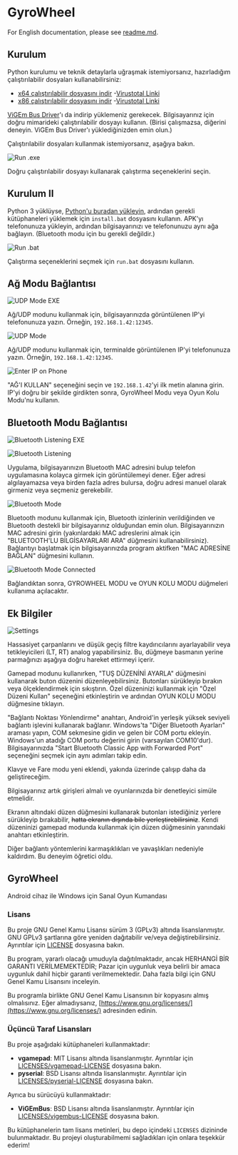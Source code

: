 # GyroWheel
For English documentation, please see [readme.md](readme.md).
## Kurulum

Python kurulumu ve teknik detaylarla uğraşmak istemiyorsanız, hazırladığım çalıştırılabilir dosyaları kullanabilirsiniz:

- [x64 çalıştırılabilir dosyasını indir](https://github.com/serdarbsgn/gyrowheel/raw/main/dist/GWListenerX64.exe)   -[Virustotal Linki](https://www.virustotal.com/gui/url/fe86b3f8f99be5c24d0e37fccf8e03e89ae39cb6e0b88d737b38541d0ef0ed9c)
- [x86 çalıştırılabilir dosyasını indir](https://github.com/serdarbsgn/gyrowheel/raw/main/dist/GWListenerX86.exe)   -[Virustotal Linki](https://www.virustotal.com/gui/url/64d2b243de5fdd899eb8f07c2ed794d40619f606673488ffe2d20d066ea94d8)

[ViGEm Bus Driver](https://vigembusdriver.com/download/)'ı da indirip yüklemeniz gerekecek. Bilgisayarınız için doğru mimarideki çalıştırılabilir dosyayı kullanın. (Birisi çalışmazsa, diğerini deneyin. ViGEm Bus Driver'ı yüklediğinizden emin olun.)

Çalıştırılabilir dosyaları kullanmak istemiyorsanız, aşağıya bakın.

![Run .exe](readme-photos/runexe.png "Run .exe")

Doğru çalıştırılabilir dosyayı kullanarak çalıştırma seçeneklerini seçin.

## Kurulum II

Python 3 yüklüyse, [Python'u buradan yükleyin](https://www.python.org/downloads/), ardından gerekli kütüphaneleri yüklemek için `install.bat` dosyasını kullanın. APK'yı telefonunuza yükleyin, ardından bilgisayarınızı ve telefonunuzu aynı ağa bağlayın. (Bluetooth modu için bu gerekli değildir.)

![Run .bat](readme-photos/run-bat.png "Run .bat")

Çalıştırma seçeneklerini seçmek için `run.bat` dosyasını kullanın.

## Ağ Modu Bağlantısı

![UDP Mode EXE](readme-photos/run-udp-mode-exe.png "UDP Mode EXE")

Ağ/UDP modunu kullanmak için, bilgisayarınızda görüntülenen IP'yi telefonunuza yazın. Örneğin, `192.168.1.42:12345`.

![UDP Mode](readme-photos/run-udp-mode.png "UDP Mode")

Ağ/UDP modunu kullanmak için, terminalde görüntülenen IP'yi telefonunuza yazın. Örneğin, `192.168.1.42:12345`.

![Enter IP on Phone](readme-photos/udp-mode-enter-ip.png "Enter IP on Phone")

"AĞ'I KULLAN" seçeneğini seçin ve `192.168.1.42`'yi ilk metin alanına girin. IP'yi doğru bir şekilde girdikten sonra, GyroWheel Modu veya Oyun Kolu Modu'nu kullanın.

## Bluetooth Modu Bağlantısı

![Bluetooth Listening EXE](readme-photos/bluetooth-listening-exe.png "Bluetooth Listening EXE")

![Bluetooth Listening](readme-photos/bluetooth-listening.png "Bluetooth Listening")

Uygulama, bilgisayarınızın Bluetooth MAC adresini bulup telefon uygulamasına kolayca girmek için görüntülemeyi dener. Eğer adresi algılayamazsa veya birden fazla adres bulursa, doğru adresi manuel olarak girmeniz veya seçmeniz gerekebilir.

![Bluetooth Mode](readme-photos/bluetooth-mode.png "Bluetooth Mode")

Bluetooth modunu kullanmak için, Bluetooth izinlerinin verildiğinden ve Bluetooth destekli bir bilgisayarınız olduğundan emin olun. Bilgisayarınızın MAC adresini girin (yakınlardaki MAC adreslerini almak için "BLUETOOTH'LU BİLGİSAYARLARI ARA" düğmesini kullanabilirsiniz). Bağlantıyı başlatmak için bilgisayarınızda program aktifken "MAC ADRESİNE BAĞLAN" düğmesini kullanın.

![Bluetooth Mode Connected](readme-photos/bluetooth-mode-connected.png "Bluetooth Mode Connected")

Bağlandıktan sonra, GYROWHEEL MODU ve OYUN KOLU MODU düğmeleri kullanıma açılacaktır.

## Ek Bilgiler

![Settings](readme-photos/settings.png "Settings")

Hassasiyet çarpanlarını ve düşük geçiş filtre kaydırıcılarını ayarlayabilir veya tetikleyicileri (LT, RT) analog yapabilirsiniz. Bu, düğmeye basmanın yerine parmağınızı aşağıya doğru hareket ettirmeyi içerir.

Gamepad modunu kullanırken, "TUŞ DÜZENİNİ AYARLA" düğmesini kullanarak buton düzenini düzenleyebilirsiniz. Butonları sürükleyip bırakın veya ölçeklendirmek için sıkıştırın. Özel düzeninizi kullanmak için "Özel Düzeni Kullan" seçeneğini etkinleştirin ve ardından OYUN KOLU MODU düğmesine tıklayın.

"Bağlantı Noktası Yönlendirme" anahtarı, Android'in yerleşik yüksek seviyeli bağlantı işlevini kullanarak bağlanır. Windows'ta "Diğer Bluetooth Ayarları" araması yapın, COM sekmesine gidin ve gelen bir COM portu ekleyin. Windows'un atadığı COM portu değerini girin (varsayılan COM10'dur). Bilgisayarınızda "Start Bluetooth Classic App with Forwarded Port" seçeneğini seçmek için aynı adımları takip edin.

Klavye ve Fare modu yeni eklendi, yakında üzerinde çalışıp daha da geliştireceğim.    
    
Bilgisayarınız artık girişleri almalı ve oyunlarınızda bir denetleyici simüle etmelidir.

Ekranın altındaki düzen düğmesini kullanarak butonları istediğiniz yerlere sürükleyip bırakabilir, ~~hatta ekranın dışında bile yerleştirebilirsiniz~~. Kendi düzeninizi gamepad modunda kullanmak için düzen düğmesinin yanındaki anahtarı etkinleştirin.

Diğer bağlantı yöntemlerini karmaşıklıkları ve yavaşlıkları nedeniyle kaldırdım. Bu deneyim öğretici oldu.

## GyroWheel

Android cihaz ile Windows için Sanal Oyun Kumandası

### Lisans

Bu proje GNU Genel Kamu Lisansı sürüm 3 (GPLv3) altında lisanslanmıştır. GNU GPLv3 şartlarına göre yeniden dağıtabilir ve/veya değiştirebilirsiniz. Ayrıntılar için [LICENSE](LICENSE) dosyasına bakın.

Bu program, yararlı olacağı umuduyla dağıtılmaktadır, ancak HERHANGİ BİR GARANTI VERİLMEMEKTEDİR; Pazar için uygunluk veya belirli bir amaca uygunluk dahil hiçbir garanti verilmemektedir. Daha fazla bilgi için GNU Genel Kamu Lisansını inceleyin.

Bu programla birlikte GNU Genel Kamu Lisansının bir kopyasını almış olmalısınız. Eğer almadıysanız, [https://www.gnu.org/licenses/](https://www.gnu.org/licenses/) adresinden edinin.

### Üçüncü Taraf Lisansları

Bu proje aşağıdaki kütüphaneleri kullanmaktadır:

- **vgamepad**: MIT Lisansı altında lisanslanmıştır. Ayrıntılar için [LICENSES/vgamepad-LICENSE](LICENSES/vgamepad-LICENSE) dosyasına bakın.
- **pyserial**: BSD Lisansı altında lisanslanmıştır. Ayrıntılar için [LICENSES/pyserial-LICENSE](LICENSES/pyserial-LICENSE) dosyasına bakın.

Ayrıca bu sürücüyü kullanmaktadır:

- **ViGEmBus**: BSD Lisansı altında lisanslanmıştır. Ayrıntılar için [LICENSES/vigembus-LICENSE](LICENSES/vigembus-LICENSE) dosyasına bakın.

Bu kütüphanelerin tam lisans metinleri, bu depo içindeki `LICENSES` dizininde bulunmaktadır. Bu projeyi oluşturabilmemi sağladıkları için onlara teşekkür ederim!
